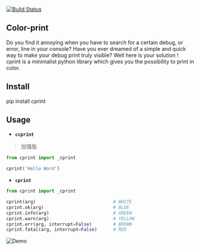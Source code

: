[![Build Status](https://travis-ci.org/EVasseure/cprint.svg?branch=master)](https://travis-ci.org/EVasseure/cprint)

## Color-print

Do you find it annoying when you have to search for a certain debug, or error, line in your console? Have you ever dreamed of a simple and quick way to make your debug print truly visible? Well here is your solution !  
cprint is a minimalist python library which gives you the possibility to print in color.  

## Install

pip install cprint

## Usage
- **`ccprint`**
> 加强版
```python
from cprint import _cprint

cprint('Hello Word')
```

- **`cprint`**
```python
from cprint import _cprint

cprint(arg) 							# WHITE
cprint.ok(arg)							# BLUE
cprint.info(arg)						# GREEN
cprint.warn(arg)						# YELLOW
cprint.err(arg, interrupt=False)		# BROWN
cprint.fatal(arg, interrupt=False)		# RED
```

![Demo](/img/screen.png)

